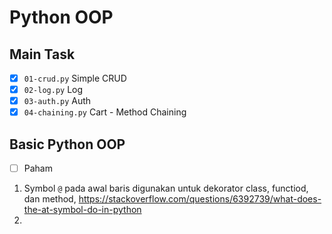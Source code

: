 # Python OOP
## Main Task
- [x] `01-crud.py` Simple CRUD
- [x] `02-log.py` Log
- [x] `03-auth.py` Auth
- [x] `04-chaining.py` Cart - Method Chaining

## Basic Python OOP
- [ ] Paham
1. Symbol `@` pada awal baris digunakan untuk dekorator class, functiod, dan method, https://stackoverflow.com/questions/6392739/what-does-the-at-symbol-do-in-python
1. 